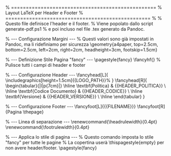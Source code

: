 % =================================================
% Layout LaTeX per Header e Footer
% =================================================
%
% Questo file definisce l'header e il footer.
% Viene popolato dallo script generate-pdf.ps1
% e poi incluso nel file .tex generato da Pandoc.

% --- Configurazione Margini ---
% Questi valori sono già impostati in Pandoc, ma li ridefiniamo per sicurezza
\geometry{a4paper, top=2.5cm, bottom=2.5cm, left=2cm, right=2cm, headheight=3cm, footskip=1.5cm}

% --- Definizione Stile Pagina "fancy" ---
\pagestyle{fancy}
\fancyhf{} % Pulisce tutti i campi di header e footer

% --- Configurazione Header ---
\fancyhead[L]{
    \includegraphics[height=1.5cm]{{LOGO_PATH}}%
}
\fancyhead[R]{
    \begin{tabular}{|l|p{7cm}|}
    \hline
    \textbf{Politica} & {{HEADER_POLITICA}} \\
    \hline
    \textbf{Codice Documento} & {{HEADER_CODICE}} \\
    \hline
    \textbf{Versione} & {{HEADER_VERSIONE}} \\
    \hline
    \end{tabular}
}

% --- Configurazione Footer ---
\fancyfoot[L]{{{FILENAME}}}
\fancyfoot[R]{Pagina \thepage}

% --- Linea di separazione ---
\renewcommand{\headrulewidth}{0.4pt}
\renewcommand{\footrulewidth}{0.4pt}

% --- Applica lo stile di pagina ---
% Questo comando imposta lo stile "fancy" per tutte le pagine
% La copertina userà \thispagestyle{empty} per non avere header/footer.
\pagestyle{fancy}
